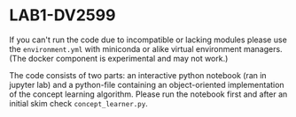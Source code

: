 # LAB1-DV2599

If you can't run the code due to incompatible or lacking modules please use the `environment.yml` with miniconda or alike virtual environment managers. (The docker component is experimental and may not work.)

The code consists of two parts: an interactive python notebook (ran in jupyter lab) and a python-file containing an object-oriented implementation of the concept learning algorithm. Please run the notebook first and after an initial skim check  `concept_learner.py`.